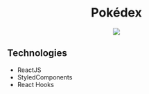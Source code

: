 #  <center>Pokédex</center>

<p align="center">
  <img src="https://media.giphy.com/media/yjDadfOrahYPr6XF1c/giphy.gif">
</p>

## Technologies 

- ReactJS
- StyledComponents
- React Hooks 